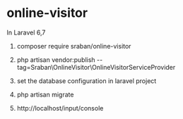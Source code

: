 # online-visitor


In Laravel 6,7 

1. composer require sraban/online-visitor

2. php artisan vendor:publish --tag=Sraban\OnlineVisitor\OnlineVisitorServiceProvider

3. set the database configuration in laravel project

4. php artisan migrate

5. http://localhost/input/console